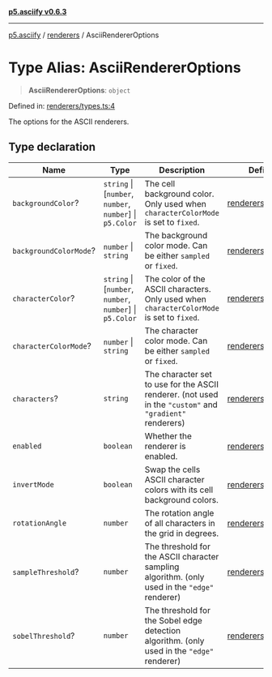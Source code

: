 [**p5.asciify v0.6.3**](../../../README.md)

***

[p5.asciify](../../../README.md) / [renderers](../README.md) / AsciiRendererOptions

# Type Alias: AsciiRendererOptions

> **AsciiRendererOptions**: `object`

Defined in: [renderers/types.ts:4](https://github.com/humanbydefinition/p5-asciify/blob/b2e2acf40c3dc8f3fd384fd8c87e98bcbf502f21/src/lib/renderers/types.ts#L4)

The options for the ASCII renderers.

## Type declaration

| Name | Type | Description | Defined in |
| ------ | ------ | ------ | ------ |
| <a id="backgroundcolor"></a> `backgroundColor`? | `string` \| \[`number`, `number`, `number`\] \| `p5.Color` | The cell background color. Only used when `characterColorMode` is set to `fixed`. | [renderers/types.ts:18](https://github.com/humanbydefinition/p5-asciify/blob/b2e2acf40c3dc8f3fd384fd8c87e98bcbf502f21/src/lib/renderers/types.ts#L18) |
| <a id="backgroundcolormode"></a> `backgroundColorMode`? | `number` \| `string` | The background color mode. Can be either `sampled` or `fixed`. | [renderers/types.ts:21](https://github.com/humanbydefinition/p5-asciify/blob/b2e2acf40c3dc8f3fd384fd8c87e98bcbf502f21/src/lib/renderers/types.ts#L21) |
| <a id="charactercolor"></a> `characterColor`? | `string` \| \[`number`, `number`, `number`\] \| `p5.Color` | The color of the ASCII characters. Only used when `characterColorMode` is set to `fixed`. | [renderers/types.ts:12](https://github.com/humanbydefinition/p5-asciify/blob/b2e2acf40c3dc8f3fd384fd8c87e98bcbf502f21/src/lib/renderers/types.ts#L12) |
| <a id="charactercolormode"></a> `characterColorMode`? | `number` \| `string` | The character color mode. Can be either `sampled` or `fixed`. | [renderers/types.ts:15](https://github.com/humanbydefinition/p5-asciify/blob/b2e2acf40c3dc8f3fd384fd8c87e98bcbf502f21/src/lib/renderers/types.ts#L15) |
| <a id="characters"></a> `characters`? | `string` | The character set to use for the ASCII renderer. (not used in the `"custom"` and `"gradient"` renderers) | [renderers/types.ts:9](https://github.com/humanbydefinition/p5-asciify/blob/b2e2acf40c3dc8f3fd384fd8c87e98bcbf502f21/src/lib/renderers/types.ts#L9) |
| <a id="enabled"></a> `enabled` | `boolean` | Whether the renderer is enabled. | [renderers/types.ts:6](https://github.com/humanbydefinition/p5-asciify/blob/b2e2acf40c3dc8f3fd384fd8c87e98bcbf502f21/src/lib/renderers/types.ts#L6) |
| <a id="invertmode"></a> `invertMode` | `boolean` | Swap the cells ASCII character colors with its cell background colors. | [renderers/types.ts:24](https://github.com/humanbydefinition/p5-asciify/blob/b2e2acf40c3dc8f3fd384fd8c87e98bcbf502f21/src/lib/renderers/types.ts#L24) |
| <a id="rotationangle"></a> `rotationAngle` | `number` | The rotation angle of all characters in the grid in degrees. | [renderers/types.ts:27](https://github.com/humanbydefinition/p5-asciify/blob/b2e2acf40c3dc8f3fd384fd8c87e98bcbf502f21/src/lib/renderers/types.ts#L27) |
| <a id="samplethreshold"></a> `sampleThreshold`? | `number` | The threshold for the ASCII character sampling algorithm. (only used in the `"edge"` renderer) | [renderers/types.ts:33](https://github.com/humanbydefinition/p5-asciify/blob/b2e2acf40c3dc8f3fd384fd8c87e98bcbf502f21/src/lib/renderers/types.ts#L33) |
| <a id="sobelthreshold"></a> `sobelThreshold`? | `number` | The threshold for the Sobel edge detection algorithm. (only used in the `"edge"` renderer) | [renderers/types.ts:30](https://github.com/humanbydefinition/p5-asciify/blob/b2e2acf40c3dc8f3fd384fd8c87e98bcbf502f21/src/lib/renderers/types.ts#L30) |
